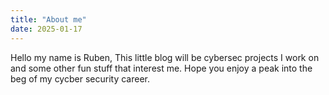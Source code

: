 ```yaml
---
title: "About me"
date: 2025-01-17
---
```


Hello my name is Ruben, 
  This little blog will be cybersec projects I work on and some other fun stuff that interest me.
  Hope you enjoy a peak into the beg of my cycber security career.
